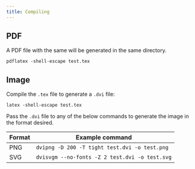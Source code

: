 ```yaml
---
title: Compiling
---
```


## PDF

A PDF file with the same will be generated in the same directory.

```shell
pdflatex -shell-escape test.tex
```

## Image

Compile the `.tex` file to generate a `.dvi` file:

```shell
latex -shell-escape test.tex
```

Pass the `.dvi` file to any of the below commands to generate the image in the format desired.

| Format | Example command |
| --- | --- |
| PNG | `dvipng -D 200 -T tight test.dvi -o test.png` |
| SVG | `dvisvgm --no-fonts -Z 2 test.dvi -o test.svg` |
